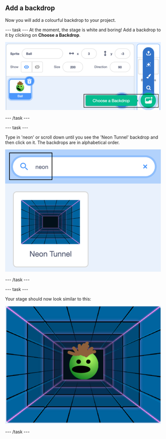 ## Add a backdrop

Now you will add a colourful backdrop to your project. 

--- task ---
At the moment, the stage is white and boring! Add a backdrop to it by clicking on **Choose a Backdrop**.

![screenshot](images/balls-backdrop.png)

--- /task ---

--- task ---

Type in 'neon' or scroll down until you see the 'Neon Tunnel' backdrop and then click on it. The backdrops are in alphabetical order. 

![screenshot](images/balls-neon-backdrop.png)

--- /task ---

--- task ---

Your stage should now look similar to this:

![screenshot](images/balls-neon-stage.png)

--- /task ---
